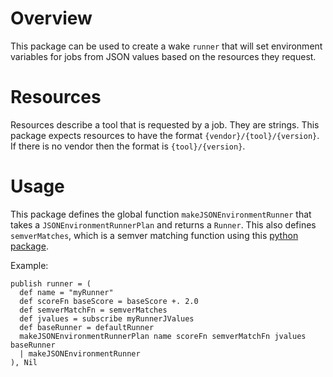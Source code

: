 # Overview
This package can be used to create a wake `runner` that will set environment
variables for jobs from JSON values based on the resources they request.

# Resources
Resources describe a tool that is requested by a job. They are strings.
This package expects resources to have the format `{vendor}/{tool}/{version}`.
If there is no vendor then the format is `{tool}/{version}`.

# Usage
This package defines the global function `makeJSONEnvironmentRunner` that takes
a `JSONEnvironmentRunnerPlan` and returns a `Runner`. This also defines
`semverMatches`, which is a semver matching function using this
[python package](https://pypi.org/project/semver/).

Example:
```wake
publish runner = (
  def name = "myRunner"
  def scoreFn baseScore = baseScore +. 2.0
  def semverMatchFn = semverMatches
  def jvalues = subscribe myRunnerJValues
  def baseRunner = defaultRunner
  makeJSONEnvironmentRunnerPlan name scoreFn semverMatchFn jvalues baseRunner
  | makeJSONEnvironmentRunner
), Nil
```
